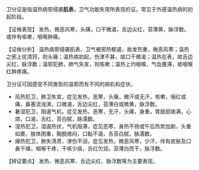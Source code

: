卫分证是指温热病邪侵袭**肌表**，卫气功能失常所表现的证。常见于外感温热病的初起阶段。

【证候表现】
发热，微恶风寒，头痛，口干微渴，舌边尖红，苔薄黄，脉浮数。或伴有咳嗽，咽喉肿痛。

【证候分析】
温热病邪侵袭肌表，卫气被邪热郁遏，故发热重，微恶风寒；温热之邪上扰清窍，则头痛；温热病初起，伤津不甚，故口干微渴；温热在表，故舌边尖红，脉浮数；温邪犯肺，肺气失宣，则咳嗽；温热上灼咽喉，气血壅滞，故咽喉红肿疼痛。

卫分证可因感受不同类型的温邪而有不同的病机和症状。
- 风热犯卫，肺卫失宣，症见发热，恶寒，头痛，微汗或无汗，咳嗽，咽红或痛，鼻塞流浊涕，口微渴，舌边尖红，苔薄白或微黄，脉浮数。
- 暑湿犯卫，阻遏气机，症见发热，恶寒，无汗，头痛，身重，胃脘部痞满，心烦，口渴，舌红，苔白腻，脉濡数。
- 湿热犯卫，湿遏热伏，气机阻滞，症见恶寒，身热不扬或午后热势加剧，头重如裹，肢体困重，胸脘痞闷，口黏不渴，舌苔白腻，脉濡数。
- 燥热犯卫，肺失清肃，津伤不润，症见发热，微恶风寒，少汗，伴有皮肤及口鼻干燥，咽喉干疼，干咳少痰，舌红欠润，苔薄白而干，脉浮数。

【辨证要点】
发热、微恶风寒、舌边尖红、脉浮数等为主要表现。